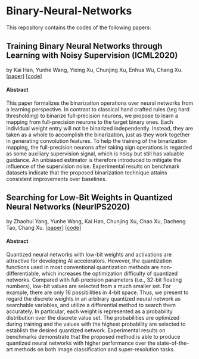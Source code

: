 # Binary-Neural-Networks

This repository contains the codes of the following papers:

## Training Binary Neural Networks through Learning with Noisy Supervision (ICML2020)

by Kai Han, Yunhe Wang, Yixing Xu, Chunjing Xu, Enhua Wu, Chang Xu. [[paper](https://arxiv.org/abs/2010.04871)] [[code](https://github.com/huawei-noah/Binary-Neural-Networks/tree/main/LNS)]

#### Abstract

This paper formalizes the binarization operations over neural networks from a learning perspective. In contrast to classical hand crafted rules (\eg hard thresholding) to binarize full-precision neurons, we propose to learn a mapping from full-precision neurons to the target binary ones. Each individual weight entry will not be binarized independently. Instead, they are taken as a whole to accomplish the binarization, just as they work together in generating convolution features. To help the training of the binarization mapping, the full-precision neurons after taking sign operations is regarded as some auxiliary supervision signal, which is noisy but still has valuable guidance. An unbiased estimator is therefore introduced to mitigate the influence of the supervision noise. Experimental results on benchmark datasets indicate that the proposed binarization technique attains consistent improvements over baselines.

## Searching for Low-Bit Weights in Quantized Neural Networks (NeurIPS2020)

by Zhaohui Yang, Yunhe Wang, Kai Han, Chunjing Xu, Chao Xu, Dacheng Tao, Chang Xu. [[paper](https://arxiv.org/abs/2009.08695)] [[code](https://github.com/huawei-noah/Binary-Neural-Networks/tree/main/SLB)]

#### Abstract

Quantized neural networks with low-bit weights and activations are attractive for developing AI accelerators. However, the quantization functions used in most conventional quantization methods are non-differentiable, which increases the optimization difficulty of quantized networks. Compared with full-precision parameters (i.e., 32-bit floating numbers), low-bit values are selected from a much smaller set. For example, there are only 16 possibilities in 4-bit space. Thus, we present to regard the discrete weights in an arbitrary quantized neural network as searchable variables, and utilize a differential method to search them accurately. In particular, each weight is represented as a probability distribution over the discrete value set. The probabilities are optimized during training and the values with the highest probability are selected to establish the desired quantized network. Experimental results on benchmarks demonstrate that the proposed method is able to produce quantized neural networks with higher performance over the state-of-the-art methods on both image classification and super-resolution tasks.
